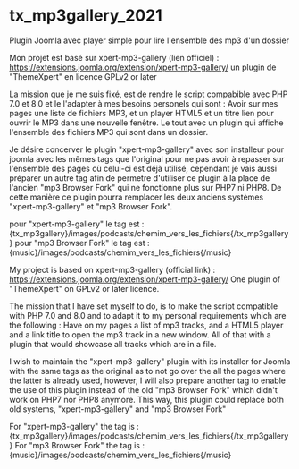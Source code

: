 # tx_mp3gallery_2021
Plugin Joomla avec player simple pour lire l'ensemble des mp3 d'un dossier


Mon projet est basé sur xpert-mp3-gallery (lien officiel) :
https://extensions.joomla.org/extension/xpert-mp3-gallery/
un plugin de "ThemeXpert" en licence GPLv2 or later

La mission que je me suis fixé, est de rendre le script compabible avec PHP 7.0 et 8.0 et le l'adapter à mes besoins personels qui sont :
	Avoir sur mes pages une liste de fichiers MP3, et un player HTML5 et un titre lien pour ouvrir le MP3 dans une nouvelle fenêtre.
	Le tout avec un plugin qui affiche l'ensemble des fichiers MP3 qui sont dans un dossier.
	
Je désire concerver le plugin "xpert-mp3-gallery" avec son installeur pour joomla avec les mêmes tags que l'original pour ne pas avoir à repasser sur l'ensemble des pages où celui-ci est déjà utilisé, cependant je vais aussi préparer un autre tag afin de permetre d'utiliser ce plugin à la place de l'ancien "mp3 Browser Fork" qui ne fonctionne plus sur PHP7 ni PHP8.
De cette manière ce plugin pourra remplacer les deux anciens systèmes "xpert-mp3-gallery" et "mp3 Browser Fork".

pour "xpert-mp3-gallery" le tag est : {tx_mp3gallery}/images/podcasts/chemim_vers_les_fichiers{/tx_mp3gallery}
pour "mp3 Browser Fork" le tag est : {music}/images/podcasts/chemim_vers_les_fichiers{/music}



My project is based on xpert-mp3-gallery (official link) :
https://extensions.joomla.org/extension/xpert-mp3-gallery/
One plugin of "ThemeXpert" on GPLv2 or later licence.

The mission that I have set myself to do, is to make the script compatible with PHP 7.0 and 8.0 and to adapt it to my personal requirements which are the following :
	Have on my pages a list of mp3 tracks, and a HTML5 player and a link title to open the mp3 track in a new window.
	All of that with a plugin that would showcase all tracks which are in a file.
	
I wish to maintain the "xpert-mp3-gallery" plugin with its installer for Joomla with the same tags as the original as to not go over the all the pages where the latter is already used, however, I will also prepare another tag to enable the use of this plugin instead of the old "mp3 Browser Fork" which didn't work on PHP7 nor PHP8 anymore.
This way, this plugin could replace both old systems, "xpert-mp3-gallery" and "mp3 Browser Fork"

For "xpert-mp3-gallery" the tag is : {tx_mp3gallery}/images/podcasts/chemim_vers_les_fichiers{/tx_mp3gallery}
For "mp3 Browser Fork" the tag is : {music}/images/podcasts/chemim_vers_les_fichiers{/music}
